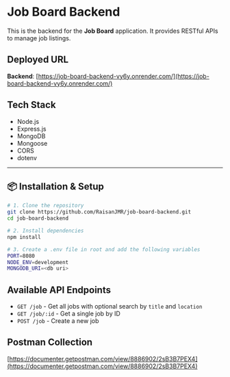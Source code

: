 
# Job Board Backend

This is the backend for the **Job Board** application. It provides RESTful APIs to manage job listings.

## Deployed URL

**Backend**: [https://job-board-backend-vy6y.onrender.com/](https://job-board-backend-vy6y.onrender.com/)

## Tech Stack

- Node.js
- Express.js
- MongoDB
- Mongoose
- CORS
- dotenv

---

## 📦 Installation & Setup

```bash
# 1. Clone the repository
git clone https://github.com/RaisanJMR/job-board-backend.git
cd job-board-backend

# 2. Install dependencies
npm install

# 3. Create a .env file in root and add the following variables
PORT=8080
NODE_ENV=development
MONGODB_URI=<db uri>
```
## Available API Endpoints


- `GET /job` - Get all jobs with optional search by `title` and `location`
- `GET /job/:id` - Get a single job by ID
- `POST /job` - Create a new job 

## Postman Collection 

[https://documenter.getpostman.com/view/8886902/2sB3B7PEX4](https://documenter.getpostman.com/view/8886902/2sB3B7PEX4) 
